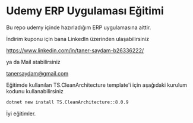 # Udemy ERP Uygulaması Eğitimi
Bu repo udemy içinde hazırladığım ERP uygulamasına aittir. 

İndirim kuponu için bana LinkedIn üzerinden ulaşabilirsiniz

<a href="https://www.linkedin.com/in/taner-saydam-b26336222/" target="_blank">https://www.linkedin.com/in/taner-saydam-b26336222/</a>

ya da Mail atabilirsiniz

tanersaydam@gmail.com

Eğitimde kullanılan TS.CleanArchitecture template'i için aşağıdaki kurulum kodunu kullanabilirsiniz

```bash
dotnet new install TS.CleanArchitecture::8.0.9
```

İyi eğitimler.
